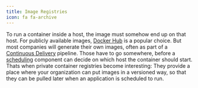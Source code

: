 ```yaml
---
title: Image Registries
icon: fa fa-archive
---
```

To run a container inside a host, the image must somehow end up on that host. For publicly available images, [Docker Hub](/tech/docker-hub/) is a popular choice.
But most companies will generate their own images, often as part of a [Continuous Delivery](/tech/continuous-delivery/) pipeline. Those have to go somewhere, before a [scheduling](/components/scheduling/) component can decide on which host the container should start.
Thats when private container registries become interesting: They provide a place where your organization can put images in a versioned way, so that they can be pulled later when an application is scheduled to run.
